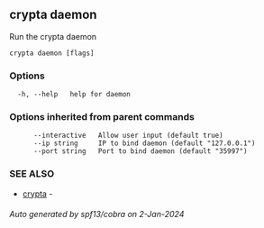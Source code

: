 ## crypta daemon

Run the crypta daemon

```
crypta daemon [flags]
```

### Options

```
  -h, --help   help for daemon
```

### Options inherited from parent commands

```
      --interactive   Allow user input (default true)
      --ip string     IP to bind daemon (default "127.0.0.1")
      --port string   Port to bind daemon (default "35997")
```

### SEE ALSO

* [crypta](crypta.md)	 - 

###### Auto generated by spf13/cobra on 2-Jan-2024
